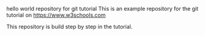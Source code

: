 hello world repository for git tutorial
This is an example repository for the git tutorial on https://www.w3schools.com

This repository is build step by step in the tutorial.
